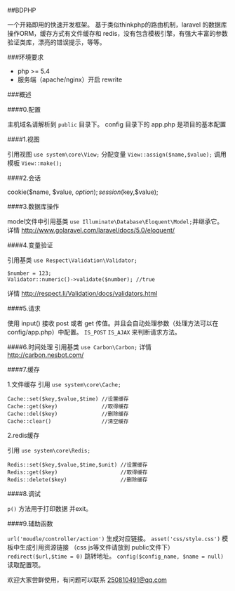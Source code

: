 ##BDPHP

一个开箱即用的快速开发框架。
基于类似thinkphp的路由机制，laravel 的数据库操作ORM，缓存方式有文件缓存和 redis，没有包含模板引擎，有强大丰富的参数验证类库，漂亮的错误提示，等等。

###环境要求
- php >= 5.4
- 服务端（apache/nginx）开启 rewrite

###概述

####0.配置

主机域名请解析到 `public` 目录下。
config 目录下的 app.php 是项目的基本配置

####1.视图

引用视图 `use system\core\View;`
分配变量 `View::assign($name,$value);`
调用模板 `View::make();`

####2.会话

cookie($name, $value, $option);
session($key,$value);

####3.数据库操作

model文件中引用基类 `use Illuminate\Database\Eloquent\Model;`并继承它。
详情 http://www.golaravel.com/laravel/docs/5.0/eloquent/

####4.变量验证

引用基类 `use Respect\Validation\Validator;`

    $number = 123;
    Validator::numeric()->validate($number); //true

详情 http://respect.li/Validation/docs/validators.html

####5.请求

使用 input() 接收 post 或者 get 传值。并且会自动处理参数（处理方法可以在config/app.php）中配置。
`IS_POST` `IS_AJAX` 来判断请求方法。

####6.时间处理
引用基类 `use Carbon\Carbon;`
详情 http://carbon.nesbot.com/

####7.缓存

1.文件缓存
引用 `use system\core\Cache;`


    Cache::set($key,$value,$time) //设置缓存
    Cache::get($key)              //取得缓存
    Cache::del($key)              //删除缓存
    Cache::clear()                //清空缓存


2.redis缓存

引用 `use system\core\Redis;`

    Redis::set($key,$value,$time,$unit) //设置缓存
    Redis::get($key)                    //取得缓存
    Redis::delete($key)                 //删除缓存
    
####8.调试

`p()` 方法用于打印数据 并exit。

####9.辅助函数

`url('moudle/controller/action')` 生成对应链接。
`asset('css/style.css')` 模板中生成引用资源链接 （css js等文件请放到 public文件下）
`redirect($url,$time = 0)` 跳转地址。
`config($config_name, $name = null)` 读取配置项。

欢迎大家尝鲜使用，有问题可以联系 250810491@qq.com

